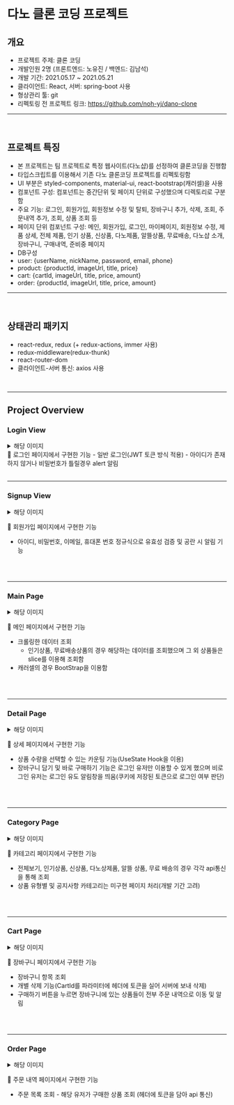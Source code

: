 # 다노 클론 코딩 프로젝트

## 개요

- 프로젝트 주제: 클론 코딩
- 개발인원 2명 (프론트엔드: 노유진 / 백엔드: 김남석)
- 개발 기간: 2021.05.17 ~ 2021.05.21
- 클라이언트: React, 서버: spring-boot 사용
- 형상관리 툴: git
- 리펙토링 전 프로젝트 링크: https://github.com/noh-yj/dano-clone
<hr/>
<br/>

## 프로젝트 특징

- 본 프로젝트는 팀 프로젝트로 특정 웹사이트(다노샵)를 선정하여 클론코딩을 진행함
- 타입스크립트를 이용해서 기존 다노 클론코딩 프로젝트를 리펙토링함
- UI 부분은 styled-components, material-ui, react-bootstrap(캐러셀)을 사용
- 컴포넌트 구성: 컴포넌트는 중간단위 및 페이지 단위로 구성했으며 디렉토리로 구분함
- 주요 기능: 로그인, 회원가입, 회원정보 수정 및 탈퇴, 장바구니 추가, 삭제, 조회, 주문내역 추가, 조회, 상품 조회 등
- 페이지 단위 컴포넌트 구성: 메인, 회원가입, 로그인, 마이페이지, 회원정보 수정, 제품 상세, 전체 제품, 인기 상품, 신상품, 다노제품, 알뜰상품, 무료배송, 다노샵 소개, 장바구니, 구매내역, 준비중 페이지
- DB구성
- user: {userName, nickName, password, email, phone}
- product: {productId, imageUrl, title, price}
- cart: {cartId, imageUrl, title, price, amount}
- order: {productId, imageUrl, title, price, amount}
<hr/>
<br/>

## 상태관리 패키지

- react-redux, redux (+ redux-actions, immer 사용)
- redux-middleware(redux-thunk)
- react-router-dom
- 클라이언트-서버 통신: axios 사용
<br>
<hr>

## Project Overview

### Login View

<details>
<summary>해당 이미지</summary>
<div markdown="1">

![danoclone%20-%20image%209e0f8f3e2ff1419c859908f2c4ccbbf0/Untitled.png](danoclone%20-%20image%209e0f8f3e2ff1419c859908f2c4ccbbf0/Untitled.png)

</div>
</details>
💬 로그인 페이지에서 구현한 기능
- 일반 로그인(JWT 토큰 방식 적용)
- 아이디가 존재하지 않거나 비밀번호가 틀릴경우 alert 알림
<br>
<br>
<hr>

### Signup View

<details>
<summary>해당 이미지</summary>
<div markdown="1">

![danoclone%20-%20image%209e0f8f3e2ff1419c859908f2c4ccbbf0/_2021-05-31__10.40.46.png](danoclone%20-%20image%209e0f8f3e2ff1419c859908f2c4ccbbf0/_2021-05-31__10.40.46.png)

</div>
</details>

💬 회원가입 페이지에서 구현한 기능

- 아이디, 비밀번호, 이메일, 휴대폰 번호 정규식으로 유효성 검증 및 공란 시 알림 기능
<br>
<br>
<hr>

### Main Page

<details>
<summary>해당 이미지</summary>
<div markdown="1">

![danoclone%20-%20image%209e0f8f3e2ff1419c859908f2c4ccbbf0/Untitled%201.png](danoclone%20-%20image%209e0f8f3e2ff1419c859908f2c4ccbbf0/Untitled%201.png)

</div>
</details>

💬 메인 페이지에서 구현한 기능

- 크롤링한 데이터 조회
  - 인기상품, 무료배송상품의 경우 해당하는 데이터를 조회했으며 그 외 상품들은 slice를 이용해 조회함
- 캐러셀의 경우 BootStrap을 이용함
<br>
<br>
<hr>

### Detail Page

<details>
<summary>해당 이미지</summary>
<div markdown="1">

![danoclone%20-%20image%209e0f8f3e2ff1419c859908f2c4ccbbf0/Untitled%202.png](danoclone%20-%20image%209e0f8f3e2ff1419c859908f2c4ccbbf0/Untitled%202.png)

</div>
</details>

💬 상세 페이지에서 구현한 기능

- 상품 수량을 선택할 수 있는 카운팅 기능(UseState Hook을 이용)
- 장바구니 담기 및 바로 구매하기 기능은 로그인 유저만 이용할 수 있게 했으며 비로그인 유저는 로그인 유도 알림창을 띄움(쿠키에 저장된 토큰으로 로그인 여부 판단)
<br>
<br>
<hr>

### Category Page

<details>
<summary>해당 이미지</summary>
<div markdown="1">

![danoclone%20-%20image%209e0f8f3e2ff1419c859908f2c4ccbbf0/Untitled%203.png](danoclone%20-%20image%209e0f8f3e2ff1419c859908f2c4ccbbf0/Untitled%203.png)

![danoclone%20-%20image%209e0f8f3e2ff1419c859908f2c4ccbbf0/Untitled%204.png](danoclone%20-%20image%209e0f8f3e2ff1419c859908f2c4ccbbf0/Untitled%204.png)

![danoclone%20-%20image%209e0f8f3e2ff1419c859908f2c4ccbbf0/Untitled%205.png](danoclone%20-%20image%209e0f8f3e2ff1419c859908f2c4ccbbf0/Untitled%205.png)

![danoclone%20-%20image%209e0f8f3e2ff1419c859908f2c4ccbbf0/Untitled%206.png](danoclone%20-%20image%209e0f8f3e2ff1419c859908f2c4ccbbf0/Untitled%206.png)

![danoclone%20-%20image%209e0f8f3e2ff1419c859908f2c4ccbbf0/Untitled%207.png](danoclone%20-%20image%209e0f8f3e2ff1419c859908f2c4ccbbf0/Untitled%207.png)

![danoclone%20-%20image%209e0f8f3e2ff1419c859908f2c4ccbbf0/Untitled%208.png](danoclone%20-%20image%209e0f8f3e2ff1419c859908f2c4ccbbf0/Untitled%208.png)

![danoclone%20-%20image%209e0f8f3e2ff1419c859908f2c4ccbbf0/Untitled%209.png](danoclone%20-%20image%209e0f8f3e2ff1419c859908f2c4ccbbf0/Untitled%209.png)

![danoclone%20-%20image%209e0f8f3e2ff1419c859908f2c4ccbbf0/Untitled%2010.png](danoclone%20-%20image%209e0f8f3e2ff1419c859908f2c4ccbbf0/Untitled%2010.png)

</div>
</details>

💬 카테고리 페이지에서 구현한 기능

- 전체보기, 인기상품, 신상품, 다노상제품, 알뜰 상품, 무료 배송의 경우 각각 api통신을 통해 조회
- 상품 유형별 및 공지사항 카테고리는 미구현 페이지 처리(개발 기간 고려)
<br>
<br>
<hr>

### Cart Page

<details>
<summary>해당 이미지</summary>
<div markdown="1">

![danoclone%20-%20image%209e0f8f3e2ff1419c859908f2c4ccbbf0/Untitled%2011.png](danoclone%20-%20image%209e0f8f3e2ff1419c859908f2c4ccbbf0/Untitled%2011.png)

</div>
</details>

💬 장바구니 페이지에서 구현한 기능

- 장바구니 항목 조회
- 개별 삭제 기능(CartId를 파라미터에 헤더에 토큰을 실어 서버에 보내 삭제)
- 구매하기 버튼을 누르면 장바구니에 있는 상품들이 전부 주문 내역으로 이동 및 알림
<br>
<br>
<hr>

### Order Page

<details>
<summary>해당 이미지</summary>
<div markdown="1">

![danoclone%20-%20image%209e0f8f3e2ff1419c859908f2c4ccbbf0/Untitled%2012.png](danoclone%20-%20image%209e0f8f3e2ff1419c859908f2c4ccbbf0/Untitled%2012.png)

</div>
</details>

💬 주문 내역 페이지에서 구현한 기능

- 주문 목록 조회 - 해당 유저가 구매한 상품 조회 (헤더에 토큰을 담아 api 통신)
